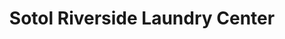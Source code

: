 ---
title: "Sotol Riverside Laundry Center"
url: /austin/sotol-riverside-laundry-center/
shop: laundry
---